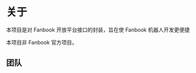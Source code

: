 ---
---

<script lang="ts" setup>
import { VPTeamMembers } from 'vitepress/theme';
const members = [{
  avatar: 'https://avatars.githubusercontent.com/u/99722991',
  name: '凯凯本凯',
  title: '维护者',
  links: [
    { icon: 'github', link: 'https://github.com/kaikaibenkai' },
  ],
}];
</script>

# 关于

本项目是对 Fanbook 开放平台接口的封装，旨在使 Fanbook 机器人开发更便捷

本项目非 Fanbook 官方项目。

## 团队

<VPTeamMembers :members='members' />
